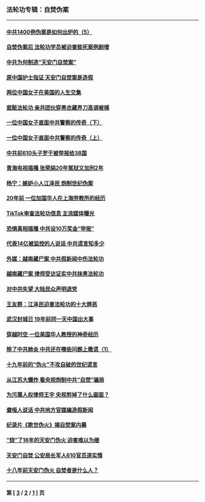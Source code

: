 ### 法轮功专辑：自焚伪案
---
#### [中共1400例伪案是如何出炉的（5）](../../pages/nf5562/n13226831.md?02240430) 
#### [自焚伪案后 法轮功学员被迫害致死案例剧增](../../pages/nf5562/n13190600.md?02240430) 
#### [中共为何制造“天安门自焚案”](../../pages/nf5562/n13183270.md?02240430) 
#### [原中国护士指证 天安门自焚案是造假](../../pages/nf5562/n13172289.md?02240430) 
#### [两位中国女子在美国的人生交集](../../pages/nf5562/n13156138.md?02240430) 
#### [栽赃法轮功 亲共团伙穿黑衣藏界刀高调被捕](../../pages/nf5562/n13073780.md?02240430) 
#### [一位中国女子直面中共警察的传奇（下）](../../pages/nf5562/n12989706.md?02240430) 
#### [一位中国女子直面中共警察的传奇（上）](../../pages/nf5562/n12985072.md?02240430) 
#### [中共前610头子罗干被举报给38国](../../pages/nf5562/n12975419.md?02240430) 
#### [青海电视插播 张荣娟20年冤狱又加刑2年](../../pages/nf5562/n12738166.md?02240430) 
#### [杨宁：嫉妒小人江泽民 炮制世纪伪案](../../pages/nf5562/n12724108.md?02240430) 
#### [20年前 一位加国华人在上海劳教所的经历](../../pages/nf5562/n12707932.md?02240430) 
#### [TikTok审查法轮功信息 主流媒体曝光](../../pages/nf5562/n12362336.md?02240430) 
#### [恐惧真相插播 中共设10万奖金“举报”](../../pages/nf5562/n12306396.md?02240430) 
#### [代表14亿被监控的人说话 中共谎言知多少](../../pages/nf5562/n12297484.md?02240430) 
#### [外媒：越南藏尸案 中共假新闻中伤法轮功](../../pages/nf5562/n12264411.md?02240430) 
#### [越南藏尸案 律师受访证实中共抹黑法轮功](../../pages/nf5562/n12261878.md?02240430) 
#### [对中共失望 大陆民众声明退党](../../pages/nf5562/n12187315.md?02240430) 
#### [王友群：江泽民迫害法轮功的十大罪恶](../../pages/nf5562/n12169074.md?02240430) 
#### [武汉封城日 19年前同一天中国出大事](../../pages/nf5562/n12150901.md?02240430) 
#### [穿越时空  一位美国华人教授的神奇经历](../../pages/nf5562/n12097460.md?02240430) 
#### [除了中共肺炎 中共还在哪些问题上撒谎（1）](../../pages/nf5562/n11955770.md?02240430) 
#### [十九年前的“伪火”不攻自破的世纪谎言](../../pages/nf5562/n11813238.md?02240430) 
#### [从江苏大爆炸 看央视炮制中共“自焚”骗局](../../pages/nf5562/n11140275.md?02240430) 
#### [为污蔑人权律师王宇 央视剪掉了什么画面？](../../pages/nf5562/n11130142.md?02240430) 
#### [聋哑人说话 中共地方官媒编造假新闻](../../pages/nf5562/n11006067.md?02240430) 
#### [纪录片《欺世伪火》揭自焚案内幕](../../pages/nf5562/n11002664.md?02240430) 
#### [“烧”了18年的天安门伪火 迫害难以为继](../../pages/nf5562/n10996660.md?02240430) 
#### [天安门自焚 公安局长军人610官员道实情](../../pages/nf5562/n10997098.md?02240430) 
#### [十八年前天安门伪火 自焚者是什么人？](../../pages/nf5562/n10996556.md?02240430) 

---
#### 第 [ [3](./3.md?02240430) / [2](./2.md?02240430) / [1](./1.md?02240430) ] 页
